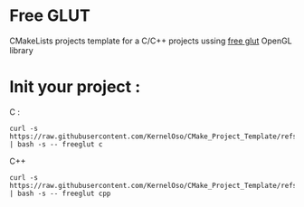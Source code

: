 # Free GLUT

CMakeLists projects template for a C/C++ projects ussing [free glut](https://github.com/freeglut/freeglut) OpenGL library

# Init your project :

C :
```
curl -s https://raw.githubusercontent.com/KernelOso/CMake_Project_Template/refs/heads/main/scripts/init.sh | bash -s -- freeglut c
```

C++
```
curl -s https://raw.githubusercontent.com/KernelOso/CMake_Project_Template/refs/heads/main/scripts/init.sh | bash -s -- freeglut cpp
```